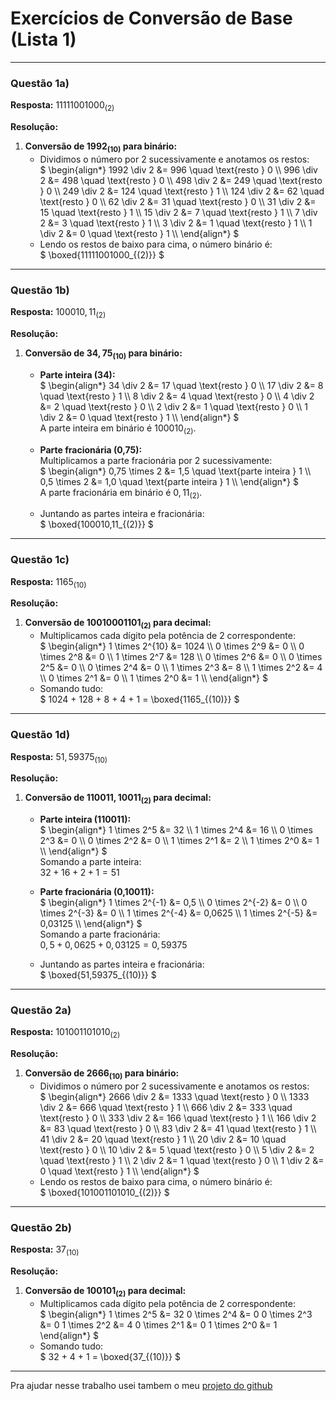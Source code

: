 # Exercícios de Conversão de Base (Lista 1)

---

### **Questão 1a)**  
**Resposta:** $`11111001000_{(2)}`$  

**Resolução:**  

1. **Conversão de $`1992_{(10)}`$ para binário:**  
   - Dividimos o número por 2 sucessivamente e anotamos os restos:  
     $`
     \begin{align*}
     1992 \div 2 &= 996 \quad \text{resto } 0 \\
     996 \div 2 &= 498 \quad \text{resto } 0 \\
     498 \div 2 &= 249 \quad \text{resto } 0 \\
     249 \div 2 &= 124 \quad \text{resto } 1 \\
     124 \div 2 &= 62 \quad \text{resto } 0 \\
     62 \div 2 &= 31 \quad \text{resto } 0 \\
     31 \div 2 &= 15 \quad \text{resto } 1 \\
     15 \div 2 &= 7 \quad \text{resto } 1 \\
     7 \div 2 &= 3 \quad \text{resto } 1 \\
     3 \div 2 &= 1 \quad \text{resto } 1 \\
     1 \div 2 &= 0 \quad \text{resto } 1 \\
     \end{align*}
     `$  
   - Lendo os restos de baixo para cima, o número binário é:  
     $`
     \boxed{11111001000_{(2)}}
     `$  

---

### **Questão 1b)**  
**Resposta:** $`100010,11_{(2)}`$  

**Resolução:**  

1. **Conversão de $`34,75_{(10)}`$ para binário:**  
   - **Parte inteira (34):**  
     $`
     \begin{align*}
     34 \div 2 &= 17 \quad \text{resto } 0 \\
     17 \div 2 &= 8 \quad \text{resto } 1 \\
     8 \div 2 &= 4 \quad \text{resto } 0 \\
     4 \div 2 &= 2 \quad \text{resto } 0 \\
     2 \div 2 &= 1 \quad \text{resto } 0 \\
     1 \div 2 &= 0 \quad \text{resto } 1 \\
     \end{align*}
     `$  
     A parte inteira em binário é $`100010_{(2)}`$.  

   - **Parte fracionária (0,75):**  
     Multiplicamos a parte fracionária por 2 sucessivamente:  
     $`
     \begin{align*}
     0,75 \times 2 &= 1,5 \quad \text{parte inteira } 1 \\
     0,5 \times 2 &= 1,0 \quad \text{parte inteira } 1 \\
     \end{align*}
     `$  
     A parte fracionária em binário é $`0,11_{(2)}`$.  

   - Juntando as partes inteira e fracionária:  
     $`
     \boxed{100010,11_{(2)}}
     `$  

---

### **Questão 1c)**  
**Resposta:** $`1165_{(10)}`$  

**Resolução:**  

1. **Conversão de $`10010001101_{(2)}`$ para decimal:**  
   - Multiplicamos cada dígito pela potência de 2 correspondente:  
     $`
     \begin{align*}
     1 \times 2^{10} &= 1024 \\
     0 \times 2^9 &= 0 \\
     0 \times 2^8 &= 0 \\
     1 \times 2^7 &= 128 \\
     0 \times 2^6 &= 0 \\
     0 \times 2^5 &= 0 \\
     0 \times 2^4 &= 0 \\
     1 \times 2^3 &= 8 \\
     1 \times 2^2 &= 4 \\
     0 \times 2^1 &= 0 \\
     1 \times 2^0 &= 1 \\
     \end{align*}
     `$  
   - Somando tudo:  
     $`
     1024 + 128 + 8 + 4 + 1 = \boxed{1165_{(10)}}
     `$  

---

### **Questão 1d)**  
**Resposta:** $`51,59375_{(10)}`$  

**Resolução:**  

1. **Conversão de $`110011,10011_{(2)}`$ para decimal:**  
   - **Parte inteira (110011):**  
     $`
     \begin{align*}
     1 \times 2^5 &= 32 \\
     1 \times 2^4 &= 16 \\
     0 \times 2^3 &= 0 \\
     0 \times 2^2 &= 0 \\
     1 \times 2^1 &= 2 \\
     1 \times 2^0 &= 1 \\
     \end{align*}
     `$  
     Somando a parte inteira:  
     $`
     32 + 16 + 2 + 1 = 51
     `$  

   - **Parte fracionária (0,10011):**  
     $`
     \begin{align*}
     1 \times 2^{-1} &= 0,5 \\
     0 \times 2^{-2} &= 0 \\
     0 \times 2^{-3} &= 0 \\
     1 \times 2^{-4} &= 0,0625 \\
     1 \times 2^{-5} &= 0,03125 \\
     \end{align*}
     `$  
     Somando a parte fracionária:  
     $`
     0,5 + 0,0625 + 0,03125 = 0,59375
     `$  

   - Juntando as partes inteira e fracionária:  
     $`
     \boxed{51,59375_{(10)}}
     `$  

---

### **Questão 2a)**  
**Resposta:** $`101001101010_{(2)}`$  

**Resolução:**  

1. **Conversão de $`2666_{(10)}`$ para binário:**  
   - Dividimos o número por 2 sucessivamente e anotamos os restos:  
     $`
     \begin{align*}
     2666 \div 2 &= 1333 \quad \text{resto } 0 \\
     1333 \div 2 &= 666 \quad \text{resto } 1 \\
     666 \div 2 &= 333 \quad \text{resto } 0 \\
     333 \div 2 &= 166 \quad \text{resto } 1 \\
     166 \div 2 &= 83 \quad \text{resto } 0 \\
     83 \div 2 &= 41 \quad \text{resto } 1 \\
     41 \div 2 &= 20 \quad \text{resto } 1 \\
     20 \div 2 &= 10 \quad \text{resto } 0 \\
     10 \div 2 &= 5 \quad \text{resto } 0 \\
     5 \div 2 &= 2 \quad \text{resto } 1 \\
     2 \div 2 &= 1 \quad \text{resto } 0 \\
     1 \div 2 &= 0 \quad \text{resto } 1 \\
     \end{align*}
     `$  
   - Lendo os restos de baixo para cima, o número binário é:  
     $`
     \boxed{101001101010_{(2)}}
     `$  

---

### **Questão 2b)**  
**Resposta:** $`37_{(10)}`$  

**Resolução:**  

1. **Conversão de $`100101_{(2)}`$ para decimal:**  
   - Multiplicamos cada dígito pela potência de 2 correspondente:  
     $`
     \begin{align*}
     1 \times 2^5 &= 32 
     0 \times 2^4 &= 0 
     0 \times 2^3 &= 0 
     1 \times 2^2 &= 4 
     0 \times 2^1 &= 0 
     1 \times 2^0 &= 1 
     \end{align*}
     `$  
   - Somando tudo:  
     $`
     32 + 4 + 1 = \boxed{37_{(10)}}
     `$  

---

Pra ajudar nesse trabalho usei tambem o meu [projeto do github](https://github.com/gutzuh/Conversor-de-unidades)